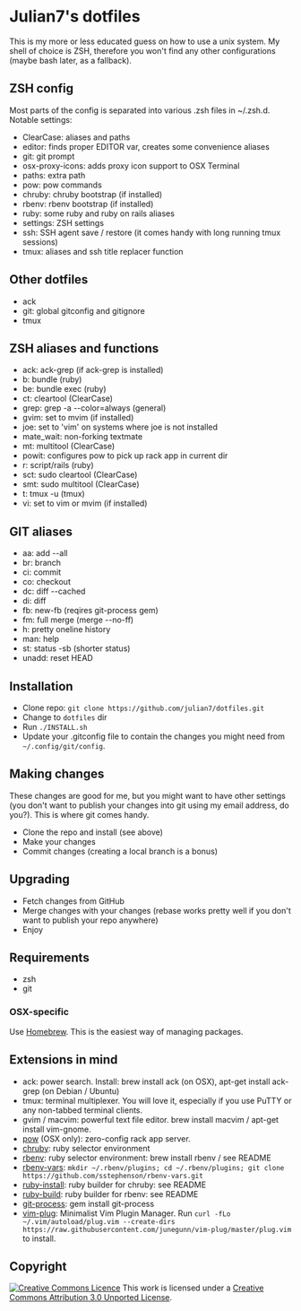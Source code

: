 # Julian7's dotfiles

This is my more or less educated guess on how to use a unix system. My shell of
choice is ZSH, therefore you won't find any other configurations (maybe bash
later, as a fallback).

## ZSH config

Most parts of the config is separated into various .zsh files in ~/.zsh.d.
Notable settings:

* ClearCase: aliases and paths
* editor: finds proper EDITOR var, creates some convenience aliases
* git: git prompt
* osx-proxy-icons: adds proxy icon support to OSX Terminal
* paths: extra path
* pow: pow commands
* chruby: chruby bootstrap (if installed)
* rbenv: rbenv bootstrap (if installed)
* ruby: some ruby and ruby on rails aliases
* settings: ZSH settings
* ssh: SSH agent save / restore (it comes handy with long running tmux sessions)
* tmux: aliases and ssh title replacer function

## Other dotfiles

* ack
* git: global gitconfig and gitignore
* tmux

## ZSH aliases and functions

* ack: ack-grep (if ack-grep is installed)
* b: bundle (ruby)
* be: bundle exec (ruby)
* ct: cleartool (ClearCase)
* grep: grep -a --color=always (general)
* gvim: set to mvim (if installed)
* joe: set to 'vim' on systems where joe is not installed
* mate\_wait: non-forking textmate
* mt: multitool (ClearCase)
* powit: configures pow to pick up rack app in current dir
* r: script/rails (ruby)
* sct: sudo cleartool (ClearCase)
* smt: sudo multitool (ClearCase)
* t: tmux -u (tmux)
* vi: set to vim or mvim (if installed)

## GIT aliases

* aa: add --all
* br: branch
* ci: commit
* co: checkout
* dc: diff --cached
* di: diff
* fb: new-fb (reqires git-process gem)
* fm: full merge (merge --no-ff)
* h: pretty oneline history
* man: help
* st: status -sb (shorter status)
* unadd: reset HEAD

## Installation

* Clone repo: `git clone https://github.com/julian7/dotfiles.git`
* Change to `dotfiles` dir
* Run `./INSTALL.sh`
* Update your .gitconfig file to contain the changes you might need from
  `~/.config/git/config`.

## Making changes

These changes are good for me, but you might want to have other settings (you
don't want to publish your changes into git using my email address, do you?).
This is where git comes handy.

* Clone the repo and install (see above)
* Make your changes
* Commit changes (creating a local branch is a bonus)

## Upgrading

* Fetch changes from GitHub
* Merge changes with your changes (rebase works pretty well if you don't want
  to publish your repo anywhere)
* Enjoy

## Requirements

* zsh
* git

### OSX-specific

Use [Homebrew](http://mxcl.github.com/homebrew/). This is the easiest way of
managing packages.

## Extensions in mind

* ack: power search. Install: brew install ack (on OSX), apt-get install
  ack-grep (on Debian / Ubuntu)
* tmux: terminal multiplexer. You will love it, especially if you use PuTTY or
  any non-tabbed terminal clients.
* gvim / macvim: powerful text file editor. brew install macvim / apt-get
  install vim-gnome.
* [pow](http://pow.cx) (OSX only): zero-config rack app server.
* [chruby](https://github.com/postmodern/chruby): ruby selector environment
* [rbenv](https://github.com/sstephenson/rbenv): ruby selector environment:
  brew install rbenv / see README
* [rbenv-vars](https://github.com/sstephenson/rbenv-vars): `mkdir
  ~/.rbenv/plugins; cd ~/.rbenv/plugins; git clone
  https://github.com/sstephenson/rbenv-vars.git`
* [ruby-install](https://github.com/postmodern/ruby-install): ruby builder for
  chruby: see README
* [ruby-build](https://github.com/sstephenson/ruby-build): ruby builder for
  rbenv: see README
* [git-process](https://github.com/jdigger/git-process): gem install
  git-process
* [vim-plug](https://github.com/junegunn/vim-plug): Minimalist Vim Plugin Manager. Run `curl -fLo ~/.vim/autoload/plug.vim --create-dirs https://raw.githubusercontent.com/junegunn/vim-plug/master/plug.vim` to install.

## Copyright

[![Creative Commons Licence](http://i.creativecommons.org/l/by/3.0/88x31.png)](http://creativecommons.org/licenses/by/3.0/)
This work is licensed under a [Creative Commons Attribution 3.0 Unported License](http://creativecommons.org/licenses/by/3.0/).
